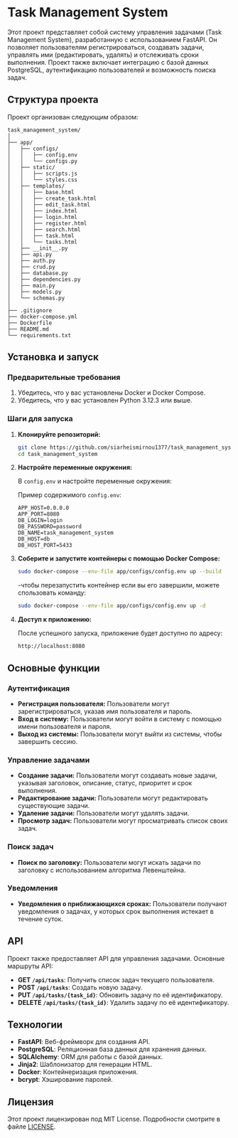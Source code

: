 # Task Management System

Этот проект представляет собой систему управления задачами (Task Management System), разработанную с использованием FastAPI. Он позволяет пользователям регистрироваться, создавать задачи, управлять ими (редактировать, удалять) и отслеживать сроки выполнения. Проект также включает интеграцию с базой данных PostgreSQL, аутентификацию пользователей и возможность поиска задач.

## Структура проекта

Проект организован следующим образом:
```
task_management_system/
│
├── app/
│   ├── configs/
│   │   ├── config.env
│   │   └── configs.py
│   ├── static/
│   │   ├── scripts.js
│   │   └── styles.css
│   ├── templates/
│   │   ├── base.html
│   │   ├── create_task.html
│   │   ├── edit_task.html
│   │   ├── index.html
│   │   ├── login.html
│   │   ├── register.html
│   │   ├── search.html
│   │   ├── task.html
│   │   └── tasks.html
│   ├── __init__.py
│   ├── api.py
│   ├── auth.py
│   ├── crud.py
│   ├── database.py
│   ├── dependencies.py
│   ├── main.py
│   ├── models.py
│   └── schemas.py
│
├── .gitignore
├── docker-compose.yml
├── Dockerfile
├── README.md
└── requirements.txt
```
## Установка и запуск

### Предварительные требования

1. Убедитесь, что у вас установлены Docker и Docker Compose.
2. Убедитесь, что у вас установлен Python 3.12.3 или выше.

### Шаги для запуска

1. **Клонируйте репозиторий:**

   ```bash
   git clone https://github.com/siarheismirnou1377/task_management_system.git
   cd task_management_system
   ```

2. **Настройте переменные окружения:**

   В `config.env` и настройте переменные окружения:

   Пример содержимого `config.env`:

   ```env
   APP_HOST=0.0.0.0
   APP_PORT=8080
   DB_LOGIN=login
   DB_PASSWORD=password
   DB_NAME=task_management_system
   DB_HOST=db
   DB_HOST_PORT=5433
   ```

3. **Соберите и запустите контейнеры с помощью Docker Compose:**

   ```bash
   sudo docker-compose --env-file app/configs/config.env up --build
   ```
   -чтобы перезапустить контейнер если вы его завершили, можете спользовать команду:
   ```bash
   sudo docker-compose --env-file app/configs/config.env up -d
   ```
4. **Доступ к приложению:**

   После успешного запуска, приложение будет доступно по адресу:

   ```url
   http://localhost:8080
   ```

## Основные функции

### Аутентификация

- **Регистрация пользователя:** Пользователи могут зарегистрироваться, указав имя пользователя и пароль.
- **Вход в систему:** Пользователи могут войти в систему с помощью имени пользователя и пароля.
- **Выход из системы:** Пользователи могут выйти из системы, чтобы завершить сессию.

### Управление задачами

- **Создание задачи:** Пользователи могут создавать новые задачи, указывая заголовок, описание, статус, приоритет и срок выполнения.
- **Редактирование задачи:** Пользователи могут редактировать существующие задачи.
- **Удаление задачи:** Пользователи могут удалять задачи.
- **Просмотр задач:** Пользователи могут просматривать список своих задач.

### Поиск задач

- **Поиск по заголовку:** Пользователи могут искать задачи по заголовку с использованием алгоритма Левенштейна.

### Уведомления

- **Уведомления о приближающихся сроках:** Пользователи получают уведомления о задачах, у которых срок выполнения истекает в течение суток.

## API

Проект также предоставляет API для управления задачами. Основные маршруты API:

- **GET `/api/tasks`**: Получить список задач текущего пользователя.
- **POST `/api/tasks`**: Создать новую задачу.
- **PUT `/api/tasks/{task_id}`**: Обновить задачу по её идентификатору.
- **DELETE `/api/tasks/{task_id}`**: Удалить задачу по её идентификатору.

## Технологии

- **FastAPI**: Веб-фреймворк для создания API.
- **PostgreSQL**: Реляционная база данных для хранения данных.
- **SQLAlchemy**: ORM для работы с базой данных.
- **Jinja2**: Шаблонизатор для генерации HTML.
- **Docker**: Контейнеризация приложения.
- **bcrypt**: Хэширование паролей.

## Лицензия

Этот проект лицензирован под MIT License. Подробности смотрите в файле [LICENSE](LICENSE).
